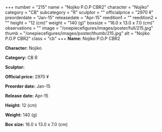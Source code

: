 +++
number = "215"
name = "Nojiko P.O.P CBR2"
character = "Nojiko"
category = "CB"
subcategory = "R"
sculptor = ""
officialprice = "2970 ¥"
preorderdate = "Jan-15"
releasedate = "Apr-15"
reedition1 = ""
reedition2 = ""
height = "12 (cm)"
weight = "140 (g)"
boxsize = "16.0 x 13.0 x 7.0 (cm)"
observations = ""
image = "/onepiecefigures/images/poster/full/215.jpg"
thumb = "/onepiecefigures/images/poster/thumb/215.jpg"
alt = "Nojiko P.O.P CBR2"
class = "cb"
+++
**Name:** Nojiko P.O.P CBR2

**Character:** Nojiko

**Category:** CB  R 

**Sculptor:** 

**Official price:** 2970 ¥

**Preorder date:** Jan-15

**Release date:** Apr-15

**Height:** 12 (cm)

**Weight:** 140 (g)

**Box size:** 16.0 x 13.0 x 7.0 (cm)
